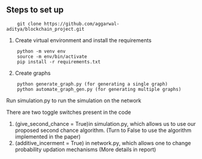 ## Steps to set up

```
    git clone https://github.com/aggarwal-aditya/blockchain_project.git
```

1. Create virtual environment and install the requirements 

```
    python -m venv env
    source -m env/bin/activate    
    pip install -r requirements.txt
```

2. Create graphs

```
    python generate_graph.py (for generating a single graph)
    python automate_graph_gen.py (for generating multiple graphs)
```

Run simulation.py to run the simulation on the network

There are two toggle switches present in the code 
1. (give_second_chance = True)in simulation.py, which allows us to use our proposed second chance algorithm. (Turn to False to use the algorithm implemented in the paper)
2. (additive_incerment = True) in network.py, which allows one to change probability updation mechanisms (More details in report)
